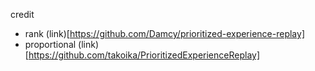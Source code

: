 credit
- rank (link)[https://github.com/Damcy/prioritized-experience-replay]
- proportional (link)[https://github.com/takoika/PrioritizedExperienceReplay]
